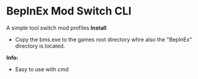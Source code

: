 
# BepInEx Mod Switch CLI
A simple tool switch mod profiles
**Install**

 - Copy the bms.exe to the games root directory whre also the "BepInEx" directory is located. 

**Info:**
 - Easy to use with cmd
